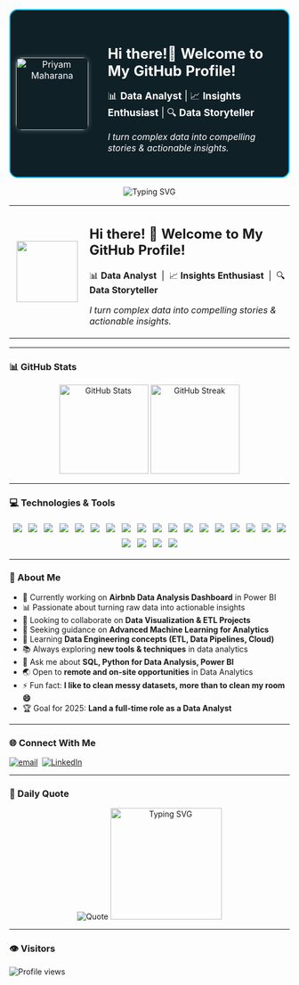 <!-- Header Card -->
<div align="center">
<table width="90%" style="border: 2px solid #00BFFF; border-radius: 15px; background-color: #0f2027; color: white; border-collapse: collapse;">
  <tr>
    <!-- Left Profile Image -->
    <td style="width: 130px; text-align: center; padding: 10px;">
      <img src="https://github.com/PriyamMaharana.png" alt="Priyam Maharana" width="130" style="border-radius: 10px; box-shadow: 0px 0px 10px rgba(255,255,255,0.3);">
    </td>
    <!-- Right Content -->
    <td style="padding: 25px;">
      <h2 style="font-size: 1.6em; margin-bottom: 7px;">Hi there!👋 Welcome to My GitHub Profile!</h2>
      <p style="font-size: 1.1em; margin-bottom: 10px;">📊 <b>Data Analyst</b>  |  📈 <b>Insights Enthusiast</b>  |  🔍 <b>Data Storyteller</b></p>
      <p><i>I turn complex data into compelling stories & actionable insights.</i></p>
    </td>
  </tr>
</table>

<img src="https://readme-typing-svg.demolab.com?font=Fira+Code&size=22&duration=3000&pause=1500&color=FF5733,FFC300,28A745,00BFFF&center=true&vCenter=true&width=500&lines=Passionate+Data+Analyst;Insights+Enthusiast;Data+Storyteller;Data+Visualization+Specialist;Turning+Data+Into+Insights"
alt="Typing SVG" />

</div>


<table>
  <tr>
    <td align="center" width="120">
      <img src="https://github.com/PriyamMaharana.png" width="110">
    </td>
    <td>
      <h2>Hi there! 👋 Welcome to My GitHub Profile!</h2>
      <p>
        <span>📊 <strong>Data Analyst</strong></span> &nbsp;|&nbsp;
        <span>📈 <strong>Insights Enthusiast</strong></span> &nbsp;|&nbsp;
        <span>🔍 <strong>Data Storyteller</strong></span>
      </p>
      <p><i>I turn complex data into compelling stories &amp; actionable insights.</i></p>
    </td>
  </tr>
</table>



----
### 📊 GitHub Stats
<p align="center">
  <img src="https://github-readme-stats.vercel.app/api?username=PriyamMaharana&theme=dark&hide_border=true&include_all_commits=true&count_private=true" alt="GitHub Stats" height="160" />
  <img src="https://nirzak-streak-stats.vercel.app/?user=PriyamMaharana&theme=dark&hide_border=true&include_all_commits=true&count_private=true"" alt="GitHub Streak" height="160" />
 <!-- <img src="https://github-readme-stats.vercel.app/api/top-langs/?username=PriyamMaharana&theme=dark&hide_border=true&layout=compact&hide=php,javascript,typescript,css,html&include_all_commits=false&count_private=false&cache_seconds=1800" alt="Top Languages"  height="160" />-->
</p>

---
### 💻 Technologies & Tools
<p align="center">
<a href="https://www.python.org/"><img src="https://img.shields.io/badge/python-3670A0?style=for-the-badge&logo=python&logoColor=ffdd54" style="margin: 4px;"></a>
<a href="https://en.wikipedia.org/wiki/SQL"><img src="https://img.shields.io/badge/sql-%2300f.svg?style=for-the-badge&logo=sqlite&logoColor=white" style="margin: 4px;"></a>
<a href="https://aka.ms/terminal"><img src="https://img.shields.io/badge/Windows%20Terminal-%234D4D4D.svg?style=for-the-badge&logo=windows-terminal&logoColor=white" style="margin: 4px;"></a>
<a href="#"><img src="https://img.shields.io/badge/Data%20Cleaning-4CAF50?style=for-the-badge" style="margin: 4px;"></a>
<a href="#"><img src="https://img.shields.io/badge/Data%20Preprocessing-2196F3?style=for-the-badge" style="margin: 4px;"></a>
<a href="#"><img src="https://img.shields.io/badge/KPI%20Reporting-FF6F00?style=for-the-badge" style="margin: 4px;"></a>
<a href="https://www.mysql.com/"><img src="https://img.shields.io/badge/mysql-%2300f.svg?style=for-the-badge&logo=mysql&logoColor=white" style="margin: 4px;"></a>
<a href="https://www.postgresql.org/"><img src="https://img.shields.io/badge/postgresql-%2300f.svg?style=for-the-badge&logo=postgresql&logoColor=white" style="margin: 4px;"></a>
<a href="https://matplotlib.org/"><img src="https://img.shields.io/badge/Matplotlib-%23ffffff.svg?style=for-the-badge&logo=Matplotlib&logoColor=black" style="margin: 4px;"></a>
<a href="https://scikit-learn.org/"><img src="https://img.shields.io/badge/scikit--learn-%23F7931E.svg?style=for-the-badge&logo=scikit-learn&logoColor=white" style="margin: 4px;"></a>
<a href="https://plotly.com/"><img src="https://img.shields.io/badge/Plotly-%233F4F75.svg?style=for-the-badge&logo=plotly&logoColor=white" style="margin: 4px;"></a>
<a href="https://pandas.pydata.org/"><img src="https://img.shields.io/badge/pandas-%23150458.svg?style=for-the-badge&logo=pandas&logoColor=white" style="margin: 4px;"></a>
<a href="https://numpy.org/"><img src="https://img.shields.io/badge/numpy-%23013243.svg?style=for-the-badge&logo=numpy&logoColor=white" style="margin: 4px;"></a>
<a href="https://git-scm.com/"><img src="https://img.shields.io/badge/git-%23F05033.svg?style=for-the-badge&logo=git&logoColor=white" style="margin: 4px;"></a>
<a href="https://github.com/"><img src="https://img.shields.io/badge/github-%23121011.svg?style=for-the-badge&logo=github&logoColor=white" style="margin: 4px;"></a>
<a href="https://powerbi.microsoft.com/"><img src="https://img.shields.io/badge/power_bi-F2C811?style=for-the-badge&logo=powerbi&logoColor=black" style="margin: 4px;"></a>
<a href="https://httpd.apache.org/"><img src="https://img.shields.io/badge/apache-%23D42029.svg?style=for-the-badge&logo=apache&logoColor=white" style="margin: 4px;"></a>
<a href="https://airflow.apache.org/"><img src="https://img.shields.io/badge/Apache%20Airflow-017CEE?style=for-the-badge&logo=Apache%20Airflow&logoColor=white" style="margin: 4px;"></a>
<a href="https://code.visualstudio.com/"><img src="https://img.shields.io/badge/VS%20Code-0078d7?style=for-the-badge&logo=visual-studio-code&logoColor=white" style="margin: 4px;"></a>
<a href="#"><img src="https://img.shields.io/badge/Excel-217346?style=for-the-badge&logo=microsoft-excel&logoColor=white" style="margin: 4px;"></a>
<a href="#"><img src="https://img.shields.io/badge/CSV-FFCE44?style=for-the-badge&logoColor=black" style="margin: 4px;"></a>
<a href="#"><img src="https://img.shields.io/badge/JSON-000000?style=for-the-badge&logo=json&logoColor=white" style="margin: 4px;"></a>
</p>

---
### 💫 About Me
- 🔭 Currently working on **Airbnb Data Analysis Dashboard** in Power BI  
- 📊 Passionate about turning raw data into actionable insights  
- 🤝 Looking to collaborate on **Data Visualization & ETL Projects**  
- 🤔 Seeking guidance on **Advanced Machine Learning for Analytics**  
- 🌱 Learning **Data Engineering concepts (ETL, Data Pipelines, Cloud)**  
- 📚 Always exploring **new tools & techniques** in data analytics  
- 💬 Ask me about **SQL, Python for Data Analysis, Power BI**  
- 🌏 Open to **remote and on-site opportunities** in Data Analytics  
- ⚡ Fun fact: **I like to clean messy datasets, more than to clean my room 😄**  
- 🏆 Goal for 2025: **Land a full-time role as a Data Analyst**


---
<!-- Contact -->
### 🌐 Connect With Me  
[![email](https://img.shields.io/badge/Email-D14836?style=for-the-badge&logo=gmail&logoColor=white)](mailto:priyam.dataengineer@gmail.com)&nbsp;
<a href="https://www.linkedin.com/in/priyammaharana" target="_blank">
  <img src="https://img.shields.io/badge/LinkedIn-0A66C2?style=for-the-badge&logo=linkedin&logoColor=white" alt="LinkedIn">
</a>

---
<!-- Daily Dev Quote -->
### 🧠 Daily Quote  
<div align="center">
  
![Quote](https://quotes-github-readme.vercel.app/api?type=horizontal&theme=radical)
<img src="https://user-images.githubusercontent.com/74038190/213866269-5d00981c-7c98-46d7-8a8e-16f462f15227.gif" alt="Typing SVG" width="200px" />
</div>

---
### 👁️ Visitors
![Profile views](https://komarev.com/ghpvc/?username=PriyamMaharana&label=PROFILE+VIEWS&color=0e75b6&label_color=ff69b4&style=for-the-badge)



